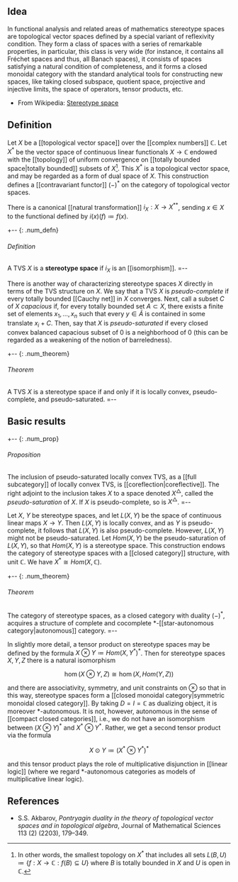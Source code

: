 ## Idea 

In functional analysis and related areas of mathematics stereotype spaces are topological vector spaces defined by a special variant of reflexivity condition. They form a class of spaces with a series of remarkable properties, in particular, this class is very wide (for instance, it contains all Fr&eacute;chet spaces and thus, all Banach spaces), it consists of spaces satisfying a natural condition of completeness, and it forms a closed monoidal category with the standard analytical tools for constructing new spaces, like taking closed subspace, quotient space, projective and injective limits, the space of operators, tensor products, etc.

* From Wikipedia: [Stereotype space](https://en.wikipedia.org/wiki/Stereotype_space) 

## Definition 

Let $X$ be a [[topological vector space]] over the [[complex numbers]] $\mathbb{C}$. Let $X^\ast$ be the vector space of continuous linear functionals $X \to \mathbb{C}$ endowed with the [[topology]] of uniform convergence on [[totally bounded space|totally bounded]] subsets of $X$[^fine]. This $X^\ast$ is a topological vector space, and may be regarded as a form of dual space of $X$. This construction defines a [[contravariant functor]] $(-)^\ast$ on the category of topological vector spaces. 

There is a canonical [[natural transformation]] $i_X: X \to X^{\ast\ast}$, sending $x \in X$ to the functional defined by $i(x)(f) \coloneqq f(x)$. 

+-- {: .num_defn} 
###### Definition 
A TVS $X$ is a **stereotype space** if $i_X$ is an [[isomorphism]]. 
=-- 

There is another way of characterizing stereotype spaces $X$ directly in terms of the TVS structure on $X$. We say that a TVS $X$ is *pseudo-complete* if every totally bounded [[Cauchy net]] in $X$ converges. Next, call a subset $C$ of $X$ *capacious* if, for every totally bounded set $A \subset X$, there exists a finite set of elements $x_1, \ldots, x_n$ such that every $y \in \bar{A}$ is contained in some translate $x_i + C$. Then, say that $X$ is *pseudo-saturated* if every closed convex balanced capacious subset of $0$ is a neighborhood of $0$ (this can be regarded as a weakening of the notion of barreledness). 

+-- {: .num_theorem} 
###### Theorem 
A TVS $X$ is a stereotype space if and only if it is locally convex, pseudo-complete, and pseudo-saturated. 
=-- 

## Basic results 

+-- {: .num_prop} 
###### Proposition 
The inclusion of pseudo-saturated locally convex TVS, as a [[full subcategory]] of locally convex TVS, is [[coreflection|coreflective]]. The right adjoint to the inclusion takes $X$ to a space denoted $X^\triangle$, called the *pseudo-saturation* of $X$. If $X$ is pseudo-complete, so is $X^\triangle$. 
=-- 

Let $X$, $Y$ be stereotype spaces, and let $L(X, Y)$ be the space of continuous linear maps $X \to Y$. Then $L(X, Y)$ is locally convex, and as $Y$ is pseudo-complete, it follows that $L(X, Y)$ is also pseudo-complete. However, $L(X, Y)$ might not be pseudo-saturated. Let $Hom(X, Y)$ be the pseudo-saturation of $L(X, Y)$, so that $Hom(X, Y)$ is a stereotype space. This construction endows the category of stereotype spaces with a [[closed category]] structure, with unit $\mathbb{C}$. We have $X^\ast \cong Hom(X, \mathbb{C})$. 

+-- {: .num_theorem} 
###### Theorem 
The category of stereotype spaces, as a closed category with duality $(-)^\ast$, acquires a structure of complete and cocomplete $\ast$-[[star-autonomous category|autonomous]] category. 
=-- 

In slightly more detail, a tensor product on stereotype spaces may be defined by the formula $X \otimes Y \coloneqq Hom(X, Y^\ast)^\ast$. Then for stereotype spaces $X, Y, Z$ there is a natural isomorphism 

$$\hom(X \otimes Y, Z) \cong \hom(X, Hom(Y, Z))$$ 

and there are associativity, symmetry, and unit constraints on $\otimes$ so that in this way, stereotype spaces form a [[closed monoidal category|symmetric monoidal closed category]]. By taking $D = I = \mathbb{C}$ as dualizing object, it is moreover $\ast$-autonomous. It is not, however, autonomous in the sense of [[compact closed categories]], i.e., we do not have an isomorphism between $(X \otimes Y)^\ast$ and $X^\ast \otimes Y^\ast$. Rather, we get a second tensor product via the formula 

$$X \odot Y \coloneqq (X^\ast \otimes Y^\ast)^\ast$$ 

and this tensor product plays the role of multiplicative disjunction in [[linear logic]] (where we regard $\ast$-autonomous categories as models of multiplicative linear logic). 

## References 

* S.S. Akbarov, _Pontryagin duality in the theory of topological vector spaces and in topological algebra_, Journal of Mathematical Sciences 113 (2) (2203), 179–349. 

[^fine]: In other words, the smallest topology on $X^\ast$ that includes all sets $L(B, U) \coloneqq \{f: X \to \mathbb{C}: f(B) \subseteq U\}$ where $B$ is totally bounded in $X$ and $U$ is open in $\mathbb{C}$. 

